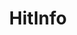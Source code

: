 ---
title: "HitInfo"
description: "Missing"
pubDate: "2025-05-11"
source: "https://github.com/pokepetter/ursina/blob/master/ursina/boxcast.py"
category: "Collision"
sort: 3
---